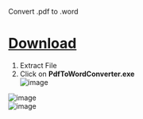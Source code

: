 Convert .pdf to .word

# [Download](https://download-directory.github.io/?url=https%3A%2F%2Fgithub.com%2Fmhrubes%2FConverter%2Ftree%2Fmain%2FRelease%2Fnet7.0-windows)
1. Extract File
2. Click on **PdfToWordConverter.exe** <br />
![image](https://github.com/mhrubes/Convertor/assets/54173124/f85144c4-21cd-4ca2-92fb-cbd047a67ae1)

![image](https://github.com/mhrubes/Converter/assets/54173124/7324773c-687e-4ff1-8cba-9d9b6b9c2220) <br />
![image](https://github.com/mhrubes/Converter/assets/54173124/79712419-d14c-4d04-b9b3-91a906fc19e4)
